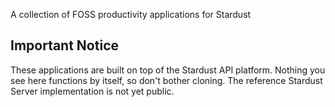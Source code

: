 A collection of FOSS productivity applications for Stardust

## Important Notice
These applications are built on top of the Stardust API platform.
Nothing you see here functions by itself, so don't bother cloning.
The reference Stardust Server implementation is not yet public.